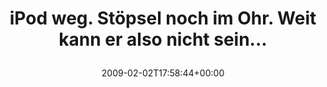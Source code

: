 ---
retweeted: false
source: <a href="http://twitter.com" rel="nofollow">Twitter Web Client</a>
entities:
  hashtags: []
  symbols: []
  user_mentions: []
  urls: []
display_text_range:
- '0'
- '62'
favorite_count: '0'
id_str: '1170467609'
truncated: false
retweet_count: '0'
id: '1170467609'
created_at: Mon Feb 02 17:58:44 +0000 2009
favorited: false
full_text: iPod weg. Stöpsel noch im Ohr. Weit kann er also nicht sein...
lang: de
tags:
- pesos/twitter
date: '2009-02-02T17:58:44+00:00'
src: https://twitter.com/bascht/status/1170467609
original_url: https://twitter.com/bascht/status/1170467609
type: twitter_tweet
text: iPod weg. Stöpsel noch im Ohr. Weit kann er also nicht sein...
title: 'iPod weg. Stöpsel noch im Ohr. Weit kann er also nicht sein...

  '

---